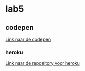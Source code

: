 # lab5

## codepen

[Link naar de codepen](https://codepen.io/jonathanverhaegen-the-lessful/pen/QWdwmGP)


### heroku
[Link naar de repository voor heroku](https://github.com/jonathanverhaegen/lab5-heroku)
